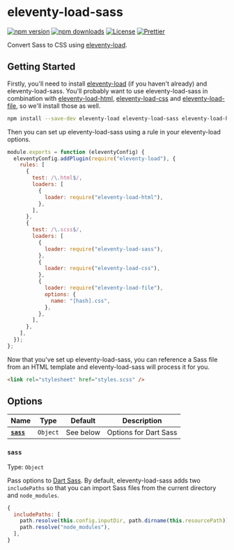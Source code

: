 # eleventy-load-sass

[![npm version][npm-version-src]][npm-version-href]
[![npm downloads][npm-downloads-src]][npm-downloads-href]
[![License][license-src]][license-href]
[![Prettier][prettier-src]][prettier-href]

Convert Sass to CSS using [eleventy-load](https://github.com/gregives/eleventy-load).

## Getting Started

Firstly, you'll need to install [eleventy-load](https://github.com/gregives/eleventy-load) (if you haven't already) and eleventy-load-sass. You'll probably want to use eleventy-load-sass in combination with [eleventy-load-html](https://github.com/gregives/eleventy-load-html), [eleventy-load-css](https://github.com/gregives/eleventy-load-css) and [eleventy-load-file](https://github.com/gregives/eleventy-load-file), so we'll install those as well.

```sh
npm install --save-dev eleventy-load eleventy-load-sass eleventy-load-html eleventy-load-css eleventy-load-file
```

Then you can set up eleventy-load-sass using a rule in your eleventy-load options.

```js
module.exports = function (eleventyConfig) {
  eleventyConfig.addPlugin(require("eleventy-load"), {
    rules: [
      {
        test: /\.html$/,
        loaders: [
          {
            loader: require("eleventy-load-html"),
          },
        ],
      },
      {
        test: /\.scss$/,
        loaders: [
          {
            loader: require("eleventy-load-sass"),
          },
          {
            loader: require("eleventy-load-css"),
          },
          {
            loader: require("eleventy-load-file"),
            options: {
              name: "[hash].css",
            },
          },
        ],
      },
    ],
  });
};
```

Now that you've set up eleventy-load-sass, you can reference a Sass file from an HTML template and eleventy-load-sass will process it for you.

```html
<link rel="stylesheet" href="styles.scss" />
```

## Options

| Name               | Type     | Default   | Description           |
| ------------------ | -------- | --------- | --------------------- |
| [**`sass`**](#url) | `Object` | See below | Options for Dart Sass |

### `sass`

Type: `Object`

Pass options to [Dart Sass](https://github.com/sass/dart-sass). By default, eleventy-load-sass adds two `includePaths` so that you can import Sass files from the current directory and `node_modules`.

```js
{
  includePaths: [
    path.resolve(this.config.inputDir, path.dirname(this.resourcePath)),
    path.resolve("node_modules"),
  ],
}
```

<!-- References -->

[npm-version-src]: https://img.shields.io/npm/v/eleventy-load-sass/latest.svg
[npm-version-href]: https://npmjs.com/package/eleventy-load-sass
[npm-downloads-src]: https://img.shields.io/npm/dt/eleventy-load-sass.svg
[npm-downloads-href]: https://npmjs.com/package/eleventy-load-sass
[license-src]: https://img.shields.io/npm/l/eleventy-load-sass.svg
[license-href]: https://npmjs.com/package/eleventy-load-sass
[prettier-src]: https://img.shields.io/badge/code_style-prettier-ff69b4.svg
[prettier-href]: https://github.com/prettier/prettier
